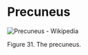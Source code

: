# Precuneus

![Precuneus - Wikipedia](<2 - Source Material/Masters/attachments/Precuneus - Wikipedia.png>)

Figure 31. The precuneus.